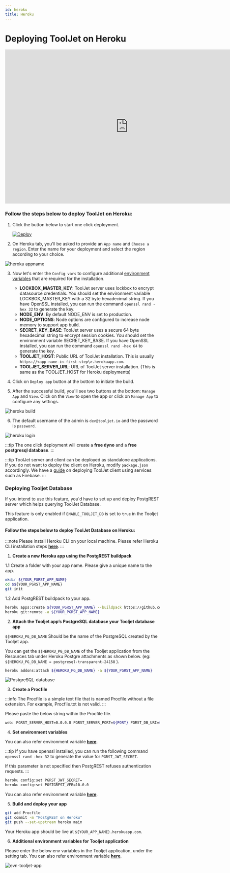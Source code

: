 ```yaml
---
id: heroku
title: Heroku
---
```


# Deploying ToolJet on Heroku

<iframe width="800" height="500" src="https://www.youtube.com/embed/ApDtwE1OXY0" frameborder="0" allowfullscreen width="100%"></iframe>

### Follow the steps below to deploy ToolJet on Heroku:

1. Click the button below to start one click deployment.  
   <div style={{textAlign: 'center'}}>

   [![Deploy](https://www.herokucdn.com/deploy/button.svg)](https://heroku.com/deploy?template=https://github.com/tooljet/tooljet/tree/main)

   </div>

2. On Heroku tab, you'll be asked to provide an `App name` and `Choose a region`. Enter the name for your deployment and select the region according to your choice.

<div style={{textAlign: 'center'}}>

 <img className="screenshot-full" src="/img/setup/heroku/appname.png" alt="heroku appname" />
 
</div>

3. Now let's enter the `Config vars` to configure additional [environment variables](/docs/setup/env-vars) that are required for the installation.
   - **LOCKBOX_MASTER_KEY**: ToolJet server uses lockbox to encrypt datasource credentials. You should set the environment variable LOCKBOX_MASTER_KEY with a 32 byte hexadecimal string. If you have OpenSSL installed, you can run the command `openssl rand -hex 32` to generate the key.
   - **NODE_ENV**: By default NODE_ENV is set to production. 
   - **NODE_OPTIONS**: Node options are configured to increase node memory to support app build.
   - **SECRET_KEY_BASE**: ToolJet server uses a secure 64 byte hexadecimal string to encrypt session cookies. You should set the environment variable SECRET_KEY_BASE. If you have OpenSSL installed, you can run the command `openssl rand -hex 64` to generate the key.
   - **TOOLJET_HOST**: Public URL of ToolJet installation. This is usually `https://<app-name-in-first-step\>.herokuapp.com`.
   - **TOOLJET_SERVER_URL**: URL of ToolJet server installation. (This is same as the TOOLJET_HOST for Heroku deployments)


4. Click on `Deploy app` button at the bottom to initiate the build.

5. After the successful build, you'll see two buttons at the bottom: `Manage App` and `View`. Click on the `View` to open the app or click on `Manage App` to configure any settings.

<div style={{textAlign: 'center'}}>

<img className="screenshot-full" src="/img/setup/heroku/build.png" alt="heroku build" />

</div>

6. The default username of the admin is `dev@tooljet.io` and the password is `password`.

<div style={{textAlign: 'center'}}>

<img className="screenshot-full" src="/img/setup/heroku/login.png" alt="heroku login" />

</div>

:::tip
The one click deployment will create a **free dyno** and a **free postgresql database**.
:::

:::tip
ToolJet server and client can be deployed as standalone applications. If you do not want to deploy the client on Heroku, modify `package.json` accordingly. We have a [guide](/docs/setup/client) on deploying ToolJet client using services such as Firebase.
:::



### Deploying Tooljet Database

If you intend to use this feature, you'd have to set up and deploy PostgREST server which helps querying ToolJet Database.

This feature is only enabled if `ENABLE_TOOLJET_DB` is set to `true` in the Tooljet application.

#### Follow the steps below to deploy ToolJet Database on Heroku:

:::note
Please install Heroku CLI on your local machine. Please refer Heroku CLI installation steps [**here**](https://devcenter.heroku.com/articles/heroku-cli). 
:::

1. **Create a new Heroku app using the PostgREST buildpack**

 1.1 Create a folder with your app name. Please give a unique name to the app.  

  ```bash
  mkdir ${YOUR_PGRST_APP_NAME}
  cd $${YOUR_PGRST_APP_NAME}
  git init
  ```

  1.2 Add PostgREST buildpack to your app. 
  
  ```bash
  heroku apps:create ${YOUR_PGRST_APP_NAME} --buildpack https://github.com/PostgREST/postgrest-heroku.git
  heroku git:remote -a ${YOUR_PGRST_APP_NAME}
  ```

2. **Attach the Tooljet app’s PostgreSQL database your Tooljet database app**

  `${HEROKU_PG_DB_NAME` Should be the name of the PostgreSQL created by the Tooljet app. 

  You can get the `${HEROKU_PG_DB_NAME` of the Tooljet application from the Resources tab under Heroku Postgre attachments as shown below. (eg: `${HEROKU_PG_DB_NAME = postgresql-transparent-24158` ). 

  ```bash
  heroku addons:attach ${HEROKU_PG_DB_NAME} -a ${YOUR_PGRST_APP_NAME}
  ```

  <div style={{textAlign: 'center'}}>
  <img className="screenshot-full" src="/img/heroku/PostgreSQL-database.png" alt="PostgreSQL-database" />
  </div>


3. **Create a Procfile**

  :::info
  The Procfile is a simple text file that is named Procfile without a file extension. For example, Procfile.txt is not valid.
  :::

  Please paste the below string within the Procfile file.

  ```bash
  web: PGRST_SERVER_HOST=0.0.0.0 PGRST_SERVER_PORT=${PORT} PGRST_DB_URI=${PGRST_DB_URI:-${DATABASE_URL}} ./postgrest-${POSTGREST_VER}
  ```


4. **Set environment variables**

  You can also refer environment variable [**here**](/docs/setup/env-vars#tooljet-database).

  :::tip
  If you have openssl installed, you can run the following command `openssl rand -hex 32` to generate the value for `PGRST_JWT_SECRET`.

  If this parameter is not specified then PostgREST refuses authentication requests.
  :::

  ```bash
  heroku config:set PGRST_JWT_SECRET=
  heroku config:set POSTGREST_VER=10.0.0 
  ```

  You can also refer environment variable [**here**](/docs/setup/env-vars#tooljet-database).  


5. **Build and deploy your app**

  ```bash
  git add Procfile
  git commit -m "PostgREST on Heroku"
  git push --set-upstream heroku main
  ```

  Your Heroku app should be live at `${YOUR_APP_NAME}.herokuapp.com`. 


6. **Additional environment variables for Tooljet application**


  Please enter the below env variables in the Tooljet application, under the setting tab. You can also refer environment variable [**here**](/docs/setup/env-vars#tooljet-database).

  <div style={{textAlign: 'center'}}>
  <img className="screenshot-full" src="/img/heroku/evn-tooljet-app.png" alt="evn-tooljet-app" />
  </div>
  
